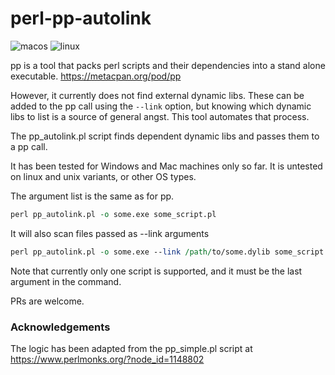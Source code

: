 # perl-pp-autolink

![macos](https://github.com/shawnlaffan/perl-pp-autolink/workflows/macos/badge.svg)
![linux](https://github.com/shawnlaffan/perl-pp-autolink/workflows/linux/badge.svg)

pp is a tool that packs perl scripts and their dependencies into a stand alone executable.  https://metacpan.org/pod/pp

However, it currently does not find external dynamic libs. These can be added to the pp call using the ```--link``` option,
but knowing which dynamic libs to list is a source of general angst.  This tool automates that process.

The pp_autolink.pl script finds dependent dynamic libs and passes them to a pp call.

It has been tested for Windows and Mac machines only so far.  It is untested on linux and unix variants, or other OS types.

The argument list is the same as for pp.  

```perl
perl pp_autolink.pl -o some.exe some_script.pl
```

It will also scan files passed as --link arguments

```perl
perl pp_autolink.pl -o some.exe --link /path/to/some.dylib some_script.pl
```


Note that currently only one script is supported, and it must be the last argument in the command.  

PRs are welcome.  


### Acknowledgements ###

The logic has been adapted from the pp_simple.pl script at https://www.perlmonks.org/?node_id=1148802
